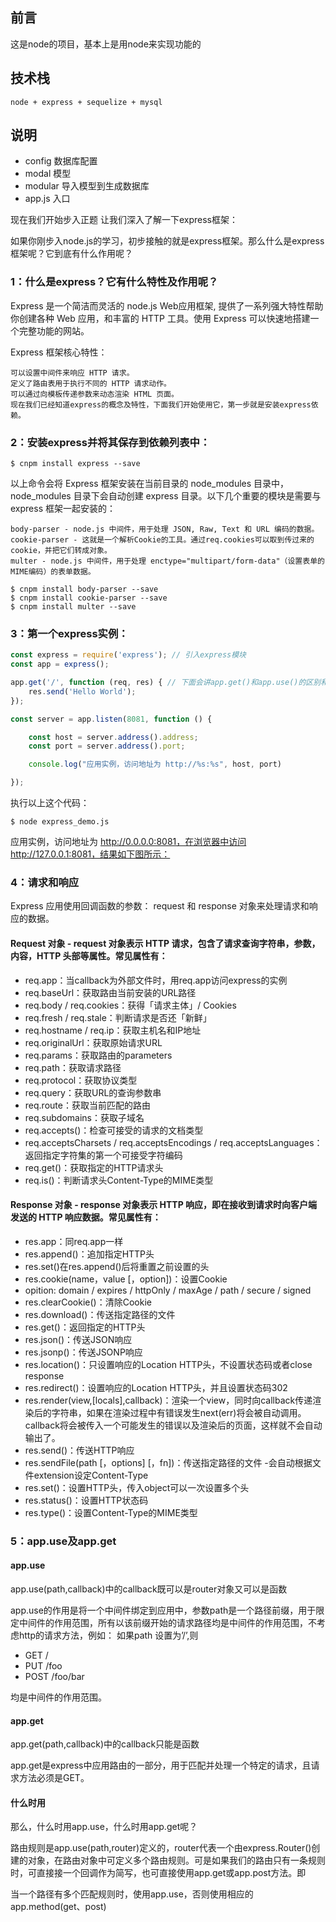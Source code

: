 ## 前言

这是node的项目，基本上是用node来实现功能的

## 技术栈

```
node + express + sequelize + mysql
```

## 说明

- config 数据库配置
- modal 模型
- modular 导入模型到生成数据库
- app.js 入口


现在我们开始步入正题 让我们深入了解一下express框架：

如果你刚步入node.js的学习，初步接触的就是express框架。那么什么是express框架呢？它到底有什么作用呢？

### 1：什么是express？它有什么特性及作用呢？

Express 是一个简洁而灵活的 node.js Web应用框架, 提供了一系列强大特性帮助你创建各种 Web 应用，和丰富的 HTTP 工具。使用 Express 可以快速地搭建一个完整功能的网站。

Express 框架核心特性：

    可以设置中间件来响应 HTTP 请求。
    定义了路由表用于执行不同的 HTTP 请求动作。
    可以通过向模板传递参数来动态渲染 HTML 页面。
    现在我们已经知道express的概念及特性，下面我们开始使用它，第一步就是安装express依赖。

### 2：安装express并将其保存到依赖列表中：

    $ cnpm install express --save
    
以上命令会将 Express 框架安装在当前目录的 node_modules 目录中， node_modules 目录下会自动创建 express 目录。以下几个重要的模块是需要与 express 框架一起安装的：

    body-parser - node.js 中间件，用于处理 JSON, Raw, Text 和 URL 编码的数据。
    cookie-parser - 这就是一个解析Cookie的工具。通过req.cookies可以取到传过来的cookie，并把它们转成对象。
    multer - node.js 中间件，用于处理 enctype="multipart/form-data"（设置表单的MIME编码）的表单数据。

    $ cnpm install body-parser --save
    $ cnpm install cookie-parser --save
    $ cnpm install multer --save
    
### 3：第一个express实例：

```javascript
const express = require('express'); // 引入express模块
const app = express();

app.get('/', function (req, res) { // 下面会讲app.get()和app.use()的区别和用法
    res.send('Hello World');
});

const server = app.listen(8081, function () {

    const host = server.address().address;
    const port = server.address().port;

    console.log("应用实例，访问地址为 http://%s:%s", host, port)

});
```

执行以上这个代码：

    $ node express_demo.js 

应用实例，访问地址为 http://0.0.0.0:8081，在浏览器中访问 http://127.0.0.1:8081，结果如下图所示：

### 4：请求和响应

Express 应用使用回调函数的参数： request 和 response 对象来处理请求和响应的数据。

#### Request 对象 - request 对象表示 HTTP 请求，包含了请求查询字符串，参数，内容，HTTP 头部等属性。常见属性有：

- req.app：当callback为外部文件时，用req.app访问express的实例
- req.baseUrl：获取路由当前安装的URL路径
- req.body / req.cookies：获得「请求主体」/ Cookies
- req.fresh / req.stale：判断请求是否还「新鲜」
- req.hostname / req.ip：获取主机名和IP地址
- req.originalUrl：获取原始请求URL
- req.params：获取路由的parameters
- req.path：获取请求路径
- req.protocol：获取协议类型
- req.query：获取URL的查询参数串
- req.route：获取当前匹配的路由
- req.subdomains：获取子域名
- req.accepts()：检查可接受的请求的文档类型
- req.acceptsCharsets / req.acceptsEncodings / req.acceptsLanguages：返回指定字符集的第一个可接受字符编码
- req.get()：获取指定的HTTP请求头
- req.is()：判断请求头Content-Type的MIME类型

#### Response 对象 - response 对象表示 HTTP 响应，即在接收到请求时向客户端发送的 HTTP 响应数据。常见属性有：

- res.app：同req.app一样
- res.append()：追加指定HTTP头
- res.set()在res.append()后将重置之前设置的头
- res.cookie(name，value [，option])：设置Cookie
- opition: domain / expires / httpOnly / maxAge / path / secure / signed
- res.clearCookie()：清除Cookie
- res.download()：传送指定路径的文件
- res.get()：返回指定的HTTP头
- res.json()：传送JSON响应
- res.jsonp()：传送JSONP响应
- res.location()：只设置响应的Location HTTP头，不设置状态码或者close response
- res.redirect()：设置响应的Location HTTP头，并且设置状态码302
- res.render(view,[locals],callback)：渲染一个view，同时向callback传递渲染后的字符串，如果在渲染过程中有错误发生next(err)将会被自动调用。callback将会被传入一个可能发生的错误以及渲染后的页面，这样就不会自动输出了。
- res.send()：传送HTTP响应
- res.sendFile(path [，options] [，fn])：传送指定路径的文件 -会自动根据文件extension设定Content-Type
- res.set()：设置HTTP头，传入object可以一次设置多个头
- res.status()：设置HTTP状态码
- res.type()：设置Content-Type的MIME类型
 
 ### 5：app.use及app.get

#### app.use

app.use(path,callback)中的callback既可以是router对象又可以是函数

app.use的作用是将一个中间件绑定到应用中，参数path是一个路径前缀，用于限定中间件的作用范围，所有以该前缀开始的请求路径均是中间件的作用范围，不考虑http的请求方法，例如：
如果path 设置为’/’,则

- GET /
- PUT /foo
- POST /foo/bar

均是中间件的作用范围。

#### app.get

app.get(path,callback)中的callback只能是函数

app.get是express中应用路由的一部分，用于匹配并处理一个特定的请求，且请求方法必须是GET。

#### 什么时用

那么，什么时用app.use，什么时用app.get呢？

路由规则是app.use(path,router)定义的，router代表一个由express.Router()创建的对象，在路由对象中可定义多个路由规则。可是如果我们的路由只有一条规则时，可直接接一个回调作为简写，也可直接使用app.get或app.post方法。即

当一个路径有多个匹配规则时，使用app.use，否则使用相应的app.method(get、post)


